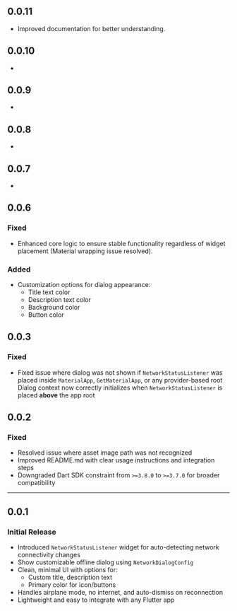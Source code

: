 ## 0.0.11
- Improved documentation for better understanding.

## 0.0.10
-

## 0.0.9
-

## 0.0.8
-

## 0.0.7
-

## 0.0.6
### Fixed
- Enhanced core logic to ensure stable functionality regardless of widget placement (Material wrapping issue resolved).

### Added
- Customization options for dialog appearance:
  - Title text color
  - Description text color
  - Background color
  - Button color

## 0.0.3

### Fixed
- Fixed issue where dialog was not shown if `NetworkStatusListener` was placed inside `MaterialApp`, `GetMaterialApp`, or any provider-based root
  Dialog context now correctly initializes when `NetworkStatusListener` is placed **above** the app root


## 0.0.2

### Fixed
- Resolved issue where asset image path was not recognized
- Improved README.md with clear usage instructions and integration steps
- Downgraded Dart SDK constraint from `>=3.8.0` to `>=3.7.0` for broader compatibility

---

## 0.0.1

### Initial Release
- Introduced `NetworkStatusListener` widget for auto-detecting network connectivity changes
- Show customizable offline dialog using `NetworkDialogConfig`
- Clean, minimal UI with options for:
    - Custom title, description text
    - Primary color for icon/buttons
- Handles airplane mode, no internet, and auto-dismiss on reconnection
- Lightweight and easy to integrate with any Flutter app

